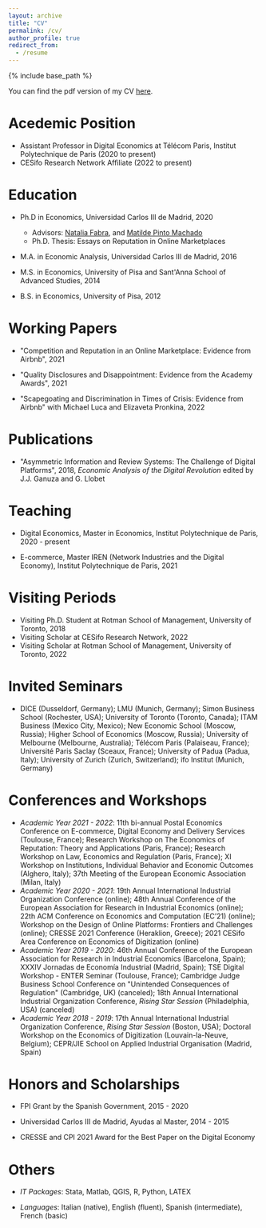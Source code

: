 ```yaml
---
layout: archive
title: "CV"
permalink: /cv/
author_profile: true
redirect_from:
  - /resume
---
```


{% include base_path %}

You can find the pdf version of my CV <a href="https://drive.google.com/file/d/1MW8h-dE0Fe1HuT3FZsGMBfuC5PlZvKrl/view?usp=sharing">here</a>.


Acedemic Position
======

* Assistant Professor in Digital Economics at Télécom Paris, Institut Polytechnique de Paris (2020 to present)
* CESifo Research Network Affiliate (2022 to present)
 
Education
======

* Ph.D in Economics, Universidad Carlos III de Madrid, 2020
  * Advisors: <a href="http://nfabra.uc3m.es/">Natalia Fabra</a>, and <a href="https://sites.google.com/view/matildepmachado/home">Matilde Pinto Machado</a>
  * Ph.D. Thesis: Essays on Reputation in Online Marketplaces
  
* M.A. in Economic Analysis, Universidad Carlos III de Madrid, 2016

* M.S. in Economics, University of Pisa and Sant'Anna School of Advanced Studies, 2014

* B.S. in Economics, University of Pisa, 2012


Working Papers
======

* "Competition and Reputation in an Online Marketplace: Evidence from Airbnb", 2021
 
* "Quality Disclosures and Disappointment: Evidence from the Academy Awards", 2021

* "Scapegoating and Discrimination in Times of Crisis: Evidence from Airbnb" with Michael Luca and Elizaveta Pronkina, 2022


Publications
======

* "Asymmetric Information and Review Systems: The Challenge of Digital Platforms", 2018, <i>Economic Analysis of the Digital Revolution</i> edited by J.J. Ganuza and G. Llobet


Teaching
======

* Digital Economics, Master in Economics, Institut Polytechnique de Paris, 2020 - present

* E-commerce, Master IREN (Network Industries and the Digital Economy), Institut Polytechnique de Paris, 2021


Visiting Periods
======

* Visiting Ph.D. Student at Rotman School of Management, University of Toronto, 2018
* Visiting Scholar at CESifo Research Network, 2022
* Visiting Scholar at Rotman School of Management, University of Toronto, 2022


Invited Seminars
======

* DICE (Dusseldorf, Germany); LMU (Munich, Germany); Simon Business School (Rochester, USA); University of Toronto (Toronto, Canada); ITAM Business (Mexico City, Mexico); New Economic School (Moscow, Russia); Higher School of Economics (Moscow, Russia); University of Melbourne (Melbourne, Australia); Télécom Paris (Palaiseau, France); Université Paris Saclay (Sceaux, France); University of Padua (Padua, Italy); University of Zurich (Zurich, Switzerland); ifo Institut (Munich, Germany)
 
 
Conferences and Workshops
======
* <i>Academic Year 2021 - 2022</i>: 11th bi-annual Postal Economics Conference on E-commerce, Digital Economy and Delivery Services (Toulouse, France); Research Workshop on The Economics of Reputation: Theory and Applications (Paris, France); Research Workshop on Law, Economics and Regulation (Paris, France); XI Workshop on Institutions, Individual Behavior and Economic Outcomes (Alghero, Italy); 37th Meeting of the European Economic Association (Milan, Italy)
* <i>Academic Year 2020 - 2021</i>: 19th Annual International Industrial Organization Conference (online); 48th Annual Conference of the European Association for Research in Industrial Economics (online); 22th ACM Conference on Economics and Computation (EC’21) (online); Workshop on the Design of Online Platforms: Frontiers and Challenges (online); CRESSE 2021 Conference (Heraklion, Greece); 2021 CESifo Area Conference on Economics of Digitization (online)
* <i>Academic Year 2019 - 2020</i>: 46th Annual Conference of the European Association for Research in Industrial Economics (Barcelona, Spain); XXXIV Jornadas de Economía Industrial (Madrid, Spain); TSE Digital Workshop - ENTER Seminar (Toulouse, France); Cambridge Judge Business School Conference on "Unintended Consequences of Regulation" (Cambridge, UK) (canceled); 18th Annual International Industrial Organization Conference, <i>Rising Star Session</i> (Philadelphia, USA) (canceled)
* <i>Academic Year 2018 - 2019</i>: 17th Annual International Industrial Organization Conference, <i>Rising Star Session</i> (Boston, USA); Doctoral Workshop on the Economics of Digitization (Louvain-la-Neuve, Belgium); CEPR/JIE School on Applied Industrial Organisation (Madrid, Spain)

  
Honors and Scholarships
======

* FPI Grant by the Spanish Government, 2015 - 2020

* Universidad Carlos III de Madrid, Ayudas al Master, 2014 - 2015

* CRESSE and CPI 2021 Award for the Best Paper on the Digital Economy

Others
======

 * <i>IT Packages</i>: Stata, Matlab, QGIS, R, Python, LATEX
 
* <i>Languages</i>: Italian (native), English (fluent), Spanish (intermediate), French (basic)


